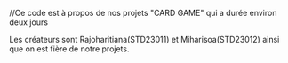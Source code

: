 //Ce code est à propos de nos projets "CARD GAME" qui a durée environ deux jours

Les créateurs sont Rajoharitiana(STD23011) et Miharisoa(STD23012) ainsi que on est fière de notre projets.
